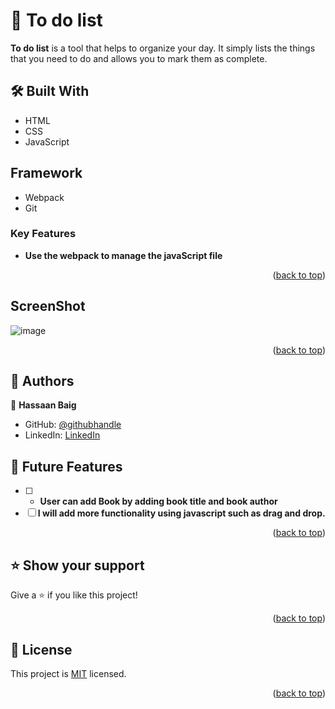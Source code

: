 <a name="readme-top"></a>

# 📖 To do list <a name="about-project"></a>
**To do list** is a tool that helps to organize your day. It simply lists the things that you need to do and allows you to mark them as complete.

## 🛠 Built With <a name="built-with"></a>
- HTML
- CSS
- JavaScript

## Framework  
- Webpack
- Git

### Key Features <a name="key-features"></a>

- **Use the webpack to manage the javaScript file**

<p align="right">(<a href="#readme-top">back to top</a>)</p>

## ScreenShot 

![image](https://user-images.githubusercontent.com/80938128/206208469-bd773d14-f64e-418a-b593-be28aa7fddb6.png)

<p align="right">(<a href="#readme-top">back to top</a>)</p>

## 👥 Authors <a name="authors"></a>

👤 **Hassaan Baig**

- GitHub: [@githubhandle](https://github.com/Hassaanjbaig-code)
- LinkedIn: [LinkedIn](https://www.linkedin.com/in/hassaan-baig-855788241/)


## 🔭 Future Features <a name="future-features"></a>

- [ ] - **User can add Book by adding book title and book author**
- [ ] **I will add more functionality using javascript such as drag and drop.**

<p align="right">(<a href="#readme-top">back to top</a>)</p>

## ⭐️ Show your support <a name="support"></a>

Give a ⭐️ if you like this project!

<p align="right">(<a href="#readme-top">back to top</a>)</p>

## 📝 License <a name="license"></a>

This project is [MIT](./LICENSE) licensed.

<p align="right">(<a href="#readme-top">back to top</a>)</p>
